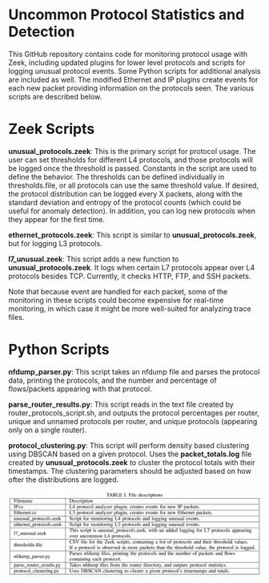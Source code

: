 # Uncommon Protocol Statistics and Detection
This GitHub repository contains code for monitoring protocol usage with Zeek, including updated plugins for lower level protocols and scripts for logging unusual protocol events.  Some Python scripts for additional analysis are included as well.   The modified Ethernet and IP plugins create events for each new packet providing information on the protocols seen.  The various scripts are described below.  

# Zeek Scripts
**unusual_protocols.zeek**:  This is the primary script for protocol usage.  The user can set thresholds for different L4 protocols, and those protocols will be logged once the threshold is passed.  Constants in the script are used to define the behavior.  The thresholds can be defined individually in thresholds.file, or all protocols can use the same threshold value.  If desired, the protocol distribution can be logged every X packets, along with the standard deviation and entropy of the protocol counts (which could be useful for anomaly detection).   In addition, you can log new protocols when they appear for the first time.

**ethernet_protocols.zeek**: This script is similar to **unusual_protocols.zeek**, but for logging L3 protocols.     

**l7_unusual.zeek**:  This script adds a new function to **unusual_protocols.zeek**.  It logs when certain L7 protocols appear over L4 protocols besides TCP.  Currently, it checks HTTP, FTP, and SSH packets.

Note that because event are handled for each packet, some of the monitoring in these scripts could become expensive for real-time monitoring, in which case it might be more well-suited for analyzing trace files.

# Python Scripts
**nfdump_parser.py**:  This script takes an nfdump file and parses the protocol data, printing the protocols, and the number and percentage of flows/packets appearing with that protocol.

**parse_router_results.py**:  This script reads in the text file created by router_protocols_script.sh, and outputs the protocol percentages per router, unique and unnamed protocols per router, and unique protocols (appearing only on a single router).

**protocol_clustering.py**:  This script will perform density based clustering using DBSCAN based on a given protocol.  Uses the **packet_totals.log** file created by **unusual_protocols.zeek** to cluster the protocol totals with their timestamps.  The clustering parameters should be adjusted based on how ofter the distributions are logged.   

![Image](table.PNG)
